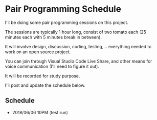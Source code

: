 # Pair Programming Schedule

I'll be doing some pair programming sessions on this project.

The sessions are typically 1 hour long, consist of two tomato each (25 minutes each with 5 minutes break in between).

It will involve design, discussion, coding, testing,... everything needed to work on an open source project.

You can join through Visual Studio Code Live Share, and other means for voice communication (I'll need to figure it out).

It will be recorded for study purpose.

I'll post and update the schedule below.

## Schedule

- 2018/06/06 10PM (test run)
